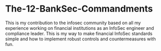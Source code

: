 # The-12-BankSec-Commandments
This is my contribution to the infosec community based on all my experience working on financial institutions as an InfoSec engineer and compliance leader.  This is my way to make financial InfoSec standards simple and how to implement robust controls and countermeasures with fun.
